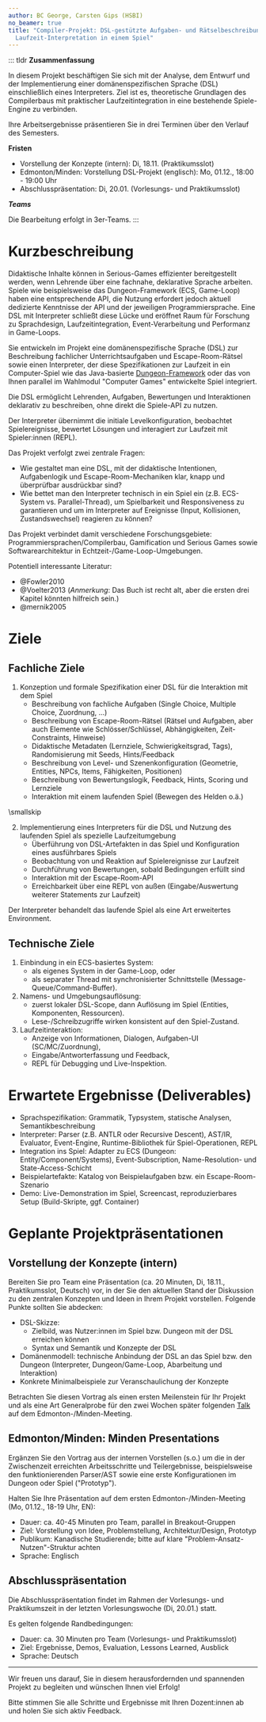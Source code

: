 ```yaml
---
author: BC George, Carsten Gips (HSBI)
no_beamer: true
title: "Compiler-Projekt: DSL-gestützte Aufgaben- und Rätselbeschreibung mit
  Laufzeit-Interpretation in einem Spiel"
---
```


::: tldr
**Zusammenfassung**

In diesem Projekt beschäftigen Sie sich mit der Analyse, dem Entwurf und der
Implementierung einer domänenspezifischen Sprache (DSL) einschließlich eines
Interpreters. Ziel ist es, theoretische Grundlagen des Compilerbaus mit praktischer
Laufzeitintegration in eine bestehende Spiele-Engine zu verbinden.

Ihre Arbeitsergebnisse präsentieren Sie in drei Terminen über den Verlauf des
Semesters.

**Fristen**

-   Vorstellung der Konzepte (intern): Di, 18.11. (Praktikumsslot)
-   Edmonton/Minden: Vorstellung DSL-Projekt (englisch): Mo, 01.12., 18:00 - 19:00
    Uhr
-   Abschlusspräsentation: Di, 20.01. (Vorlesungs- und Praktikumsslot)

***Teams***

Die Bearbeitung erfolgt in 3er-Teams.
:::

# Kurzbeschreibung

Didaktische Inhalte können in Serious-Games effizienter bereitgestellt werden, wenn
Lehrende über eine fachnahe, deklarative Sprache arbeiten. Spiele wie beispielsweise
das Dungeon-Framework (ECS, Game-Loop) haben eine entsprechende API, die Nutzung
erfordert jedoch aktuell dedizierte Kenntnisse der API und der jeweiligen
Programmiersprache. Eine DSL mit Interpreter schließt diese Lücke und eröffnet Raum
für Forschung zu Sprachdesign, Laufzeitintegration, Event-Verarbeitung und
Performanz in Game-Loops.

Sie entwickeln im Projekt eine domänenspezifische Sprache (DSL) zur Beschreibung
fachlicher Unterrichtsaufgaben und Escape-Room-Rätsel sowie einen Interpreter, der
diese Spezifikationen zur Laufzeit in ein Computer-Spiel wie das Java-basierte
[Dungeon-Framework](https://github.com/Dungeon-CampusMinden/Dungeon) oder das von
Ihnen parallel im Wahlmodul "Computer Games" entwickelte Spiel integriert.

Die DSL ermöglicht Lehrenden, Aufgaben, Bewertungen und Interaktionen deklarativ zu
beschreiben, ohne direkt die Spiele-API zu nutzen.

Der Interpreter übernimmt die initiale Levelkonfiguration, beobachtet
Spielereignisse, bewertet Lösungen und interagiert zur Laufzeit mit Spieler:innen
(REPL).

Das Projekt verfolgt zwei zentrale Fragen:

-   Wie gestaltet man eine DSL, mit der didaktische Intentionen, Aufgabenlogik und
    Escape-Room-Mechaniken klar, knapp und überprüfbar ausdrückbar sind?
-   Wie bettet man den Interpreter technisch in ein Spiel ein (z.B. ECS-System
    vs. Parallel-Thread), um Spielbarkeit und Responsiveness zu garantieren und um
    im Interpreter auf Ereignisse (Input, Kollisionen, Zustandswechsel) reagieren zu
    können?

Das Projekt verbindet damit verschiedene Forschungsgebiete:
Programmiersprachen/Compilerbau, Gamification und Serious Games sowie
Softwarearchitektur in Echtzeit-/Game-Loop-Umgebungen.

Potentiell interessante Literatur:

-   @Fowler2010
-   @Voelter2013 (*Anmerkung*: Das Buch ist recht alt, aber die ersten drei Kapitel könnten hilfreich sein.)
-   @mernik2005

# Ziele

## Fachliche Ziele

1.  Konzeption und formale Spezifikation einer DSL für die Interaktion mit dem Spiel
    -   Beschreibung von fachliche Aufgaben (Single Choice, Multiple Choice,
        Zuordnung, ...)
    -   Beschreibung von Escape-Room-Rätsel (Rätsel und Aufgaben, aber auch Elemente
        wie Schlösser/Schlüssel, Abhängigkeiten, Zeit-Constraints, Hinweise)
    -   Didaktische Metadaten (Lernziele, Schwierigkeitsgrad, Tags), Randomisierung
        mit Seeds, Hints/Feedback
    -   Beschreibung von Level- und Szenenkonfiguration (Geometrie, Entities, NPCs,
        Items, Fähigkeiten, Positionen)
    -   Beschreibung von Bewertungslogik, Feedback, Hints, Scoring und Lernziele
    -   Interaktion mit einem laufenden Spiel (Bewegen des Helden o.ä.)

\smallskip

2.  Implementierung eines Interpreters für die DSL und Nutzung des laufenden Spiel
    als spezielle Laufzeitumgebung
    -   Überführung von DSL-Artefakten in das Spiel und Konfiguration eines
        ausführbares Spiels
    -   Beobachtung von und Reaktion auf Spielereignisse zur Laufzeit
    -   Durchführung von Bewertungen, sobald Bedingungen erfüllt sind
    -   Interaktion mit der Escape-Room-API
    -   Erreichbarkeit über eine REPL von außen (Eingabe/Auswertung weiterer
        Statements zur Laufzeit)

Der Interpreter behandelt das laufende Spiel als eine Art erweitertes Environment.

## Technische Ziele

1.  Einbindung in ein ECS-basiertes System:
    -   als eigenes System in der Game-Loop, oder
    -   als separater Thread mit synchronisierter Schnittstelle
        (Message-Queue/Command-Buffer).
2.  Namens- und Umgebungsauflösung:
    -   zuerst lokaler DSL-Scope, dann Auflösung im Spiel (Entities, Komponenten,
        Ressourcen).
    -   Lese-/Schreibzugriffe wirken konsistent auf den Spiel-Zustand.
3.  Laufzeitinteraktion:
    -   Anzeige von Informationen, Dialogen, Aufgaben-UI (SC/MC/Zuordnung),
    -   Eingabe/Antworterfassung und Feedback,
    -   REPL für Debugging und Live-Inspektion.

# Erwartete Ergebnisse (Deliverables)

-   Sprachspezifikation: Grammatik, Typsystem, statische Analysen,
    Semantikbeschreibung
-   Interpreter: Parser (z.B. ANTLR oder Recursive Descent), AST/IR, Evaluator,
    Event-Engine, Runtime-Bibliothek für Spiel-Operationen, REPL
-   Integration ins Spiel: Adapter zu ECS (Dungeon: Entity/Component/Systems),
    Event-Subscription, Name-Resolution- und State-Access-Schicht
-   Beispielartefakte: Katalog von Beispielaufgaben bzw. ein Escape-Room-Szenario
-   Demo: Live-Demonstration im Spiel, Screencast, reproduzierbares Setup
    (Build-Skripte, ggf. Container)

# Geplante Projektpräsentationen

## Vorstellung der Konzepte (intern)

Bereiten Sie pro Team eine Präsentation (ca. 20 Minuten, Di, 18.11., Praktikumsslot,
Deutsch) vor, in der Sie den aktuellen Stand der Diskussion zu den zentralen
Konzepten und Ideen in Ihrem Projekt vorstellen. Folgende Punkte sollten Sie
abdecken:

-   DSL-Skizze:
    -   Zielbild, was Nutzer:innen im Spiel bzw. Dungeon mit der DSL erreichen
        können
    -   Syntax und Semantik und Konzepte der DSL
-   Domänenmodell: technische Anbindung der DSL an das Spiel bzw. den Dungeon
    (Interpreter, Dungeon/Game-Loop, Abarbeitung und Interaktion)
-   Konkrete Minimalbeispiele zur Veranschaulichung der Konzepte

Betrachten Sie diesen Vortrag als einen ersten Meilenstein für Ihr Projekt und als
eine Art Generalprobe für den zwei Wochen später folgenden [Talk](talk.md) auf dem
Edmonton-/Minden-Meeting.

## Edmonton/Minden: Minden Presentations

Ergänzen Sie den Vortrag aus der internen Vorstellen (s.o.) um die in der
Zwischenzeit erreichten Arbeitsschritte und Teilergebnisse, beispielsweise den
funktionierenden Parser/AST sowie eine erste Konfigurationen im Dungeon oder Spiel
("Prototyp").

Halten Sie Ihre Präsentation auf dem ersten Edmonton-/Minden-Meeting (Mo, 01.12.,
18-19 Uhr, EN):

-   Dauer: ca. 40-45 Minuten pro Team, parallel in Breakout-Gruppen
-   Ziel: Vorstellung von Idee, Problemstellung, Architektur/Design, Prototyp
-   Publikum: Kanadische Studierende; bitte auf klare
    "Problem-Ansatz-Nutzen"-Struktur achten
-   Sprache: Englisch

## Abschlusspräsentation

Die Abschlusspräsentation findet im Rahmen der Vorlesungs- und Praktikumszeit in der
letzten Vorlesungswoche (Di, 20.01.) statt.

Es gelten folgende Randbedingungen:

-   Dauer: ca. 30 Minuten pro Team (Vorlesungs- und Praktikumsslot)
-   Ziel: Ergebnisse, Demos, Evaluation, Lessons Learned, Ausblick
-   Sprache: Deutsch

------------------------------------------------------------------------------------

Wir freuen uns darauf, Sie in diesem herausfordernden und spannenden Projekt zu
begleiten und wünschen Ihnen viel Erfolg!

Bitte stimmen Sie alle Schritte und Ergebnisse mit Ihren Dozent:innen ab und holen
Sie sich aktiv Feedback.
